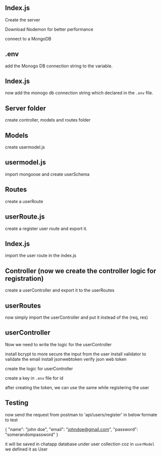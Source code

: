 ## Index.js

Create the server

Download Nodemon for better performance

connect to a MongoDB 

## .env

add the Monogo DB connection string to the variable.

## Index.js

now add the monogo db connection string which declared in the `.env` file.

## Server folder

create controller, models and routes folder

## Models

create usermodel.js

## usermodel.js

import mongoose and create userSchema 

## Routes

create a userRoute 

## userRoute.js

create a register user route and export it.

## Index.js

import the user route in the index.js

## Controller (now we create the controller logic for registration)

create a userController and export it to the userRoutes

## userRoutes

now simply import the userController and put it instead of the (req, res)

## userController

Now we need to write the logic for the userController

install bcrypt to more secure the input from the user
install validator to validate the email
install jsonwebtoken verify json web token

create the logic for userController

create a key in `.env` file for id

after creating the token, we can use the same while registering the user

## Testing

now send the request from postman to 'api/users/register' in below formate to test

{
    "name": "john doe",
    "email": "johndoe@gmail.com",
    "password": "somerandompassword"
}

it will be saved in chatapp database under user collection coz in `userModel` we defined it as User
